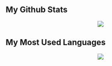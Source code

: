 


## My Github Stats

<div align="center">
    <img align="" src="https://github-readme-stats.vercel.app/api?username=ysdnate&show_icons=true&theme=dark"/>
</div>

## My Most Used Languages

<div align="center">
  <img align=""  src="https://github-readme-stats.vercel.app/api/top-langs/?username=ysdnate&theme=dark&hide=html&langs_count=6"/>
</div>
